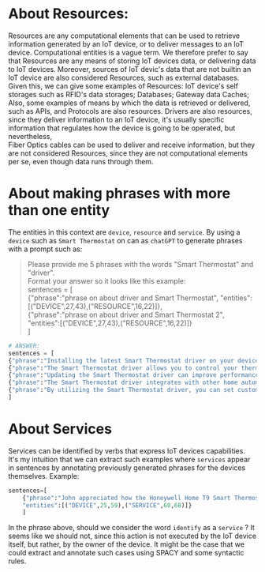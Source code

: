 # About Resources:
Resources are any computational elements that can be used to retrieve information generated by an IoT device, or to deliver messages to an IoT device. Computational entities is a vague term. We therefore prefer to say that Resources are any means of storing IoT devices data, or delivering data to IoT devices. Moreover, sources of IoT devic's data that are not builtin an IoT device are also considered Resources, such as external databases.  
Given this, we can give some examples of Resources: IoT device's self storages such as RFID's data storages; Databases; Gateway data Caches;  
Also, some examples of means by which the data is retrieved or delivered, such as APIs, and Protocols are also resources.
Drivers are also resources, since they deliver information to an IoT device, it's usually specific information that regulates how the device is going to be operated, but nevertheless,  
Fiber Optics cables can be used to deliver and receive information, but they are not considered Resources, since they are not computational elements per se, even though data runs through them.

# About making phrases with more than one entity
The entities in this context are `device`, `resource` and `service`.
By using a `device` such as `Smart Thermostat` on can as `chatGPT` to generate phrases with a prompt such as:

> Please provide me 5 phrases with the words "Smart Thermostat" and "driver".  
> Format your answer so it looks like this example:  
> sentences = [  
> {"phrase":"phrase on about driver and Smart Thermostat", "entities":[("DEVICE",27,43),("RESOURCE",16,22)]},  
> {"phrase":"phrase on about driver and Smart Thermostat 2", "entities":[("DEVICE",27,43),("RESOURCE",16,22)]}  
> ]  

```python
# ANSWER:
sentences = [
{"phrase":"Installing the latest Smart Thermostat driver on your device will ensure compatibility with the latest models.", "entities":[("DEVICE",27,43),("RESOURCE",16,22)]},
{"phrase":"The Smart Thermostat driver allows you to control your thermostat from your smartphone or other connected device.", "entities":[("DEVICE",21,37),("RESOURCE",0,17)]},
{"phrase":"Updating the Smart Thermostat driver can improve performance and fix any issues you may be experiencing.", "entities":[("DEVICE",9,25),("RESOURCE",0,17)]},
{"phrase":"The Smart Thermostat driver integrates with other home automation systems, allowing for seamless control of all your connected devices.", "entities":[("DEVICE",4,20),("RESOURCE",0,17)]},
{"phrase":"By utilizing the Smart Thermostat driver, you can set customized schedules and temperature settings for optimal energy efficiency and cost savings.", "entities":[("DEVICE",20,36),("RESOURCE",3,19)]}
]
```

# About Services
Services can be identified by verbs that express IoT devices capabilities. It's my intuition that we can extract such examples where `services` appear in sentences by annotating previously generated phrases for the devices themselves.
Example:

```python
sentences=[
    {"phrase":"John appreciated how the Honeywell Home T9 Smart Thermostat provided him with detailed energy usage reports, helping him identify areas where he could save money.",
    "entities":[("DEVICE",25,59),("SERVICE",60,68)]}
    ]
```
In the phrase above, should we consider the word `identify` as a `service` ? It seems like we should not, since this action is not executed by the IoT device itself, but rather, by the owner of the device.
It might be the case that we could extract and annotate such cases using SPACY and some syntactic rules.